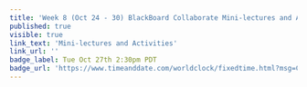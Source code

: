 ```yaml
---
title: 'Week 8 (Oct 24 - 30) BlackBoard Collaborate Mini-lectures and Activities'
published: true
visible: true
link_text: 'Mini-lectures and Activities'
link_url: ''
badge_label: Tue Oct 27th 2:30pm PDT
badge_url: 'https://www.timeanddate.com/worldclock/fixedtime.html?msg=CMPT-363+Review+and+Discussion&iso=20201027T1430&p1=256&ah=1&am=50'
---
```

